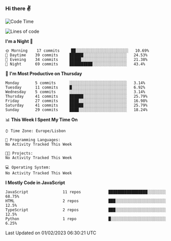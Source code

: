 ### Hi there :v:

<!--
**eusebioaddsilva/eusebioaddsilva** is a ✨ _special_ ✨ repository because its `README.md` (this file) appears on your GitHub profile.

<!--START_SECTION:waka-->
![Code Time](http://img.shields.io/badge/Code%20Time-35%20hrs%2012%20mins-blue)

![Lines of code](https://img.shields.io/badge/From%20Hello%20World%20I%27ve%20Written-696%20Thousand%20lines%20of%20code-blue)

**I'm a Night 🦉** 

```text
🌞 Morning    17 commits     ██░░░░░░░░░░░░░░░░░░░░░░░   10.69% 
🌆 Daytime    39 commits     ██████░░░░░░░░░░░░░░░░░░░   24.53% 
🌃 Evening    34 commits     █████░░░░░░░░░░░░░░░░░░░░   21.38% 
🌙 Night      69 commits     ██████████░░░░░░░░░░░░░░░   43.4%

```
📅 **I'm Most Productive on Thursday** 

```text
Monday       5 commits      ░░░░░░░░░░░░░░░░░░░░░░░░░   3.14% 
Tuesday      11 commits     █░░░░░░░░░░░░░░░░░░░░░░░░   6.92% 
Wednesday    5 commits      ░░░░░░░░░░░░░░░░░░░░░░░░░   3.14% 
Thursday     41 commits     ██████░░░░░░░░░░░░░░░░░░░   25.79% 
Friday       27 commits     ████░░░░░░░░░░░░░░░░░░░░░   16.98% 
Saturday     41 commits     ██████░░░░░░░░░░░░░░░░░░░   25.79% 
Sunday       29 commits     ████░░░░░░░░░░░░░░░░░░░░░   18.24%

```


📊 **This Week I Spent My Time On** 

```text
⌚︎ Time Zone: Europe/Lisbon

💬 Programming Languages: 
No Activity Tracked This Week

🐱‍💻 Projects: 
No Activity Tracked This Week

💻 Operating System: 
No Activity Tracked This Week

```

**I Mostly Code in JavaScript** 

```text
JavaScript               11 repos            █████████████████░░░░░░░░   68.75% 
HTML                     2 repos             ███░░░░░░░░░░░░░░░░░░░░░░   12.5% 
TypeScript               2 repos             ███░░░░░░░░░░░░░░░░░░░░░░   12.5% 
Python                   1 repo              █░░░░░░░░░░░░░░░░░░░░░░░░   6.25%

```



 Last Updated on 01/02/2023 06:30:21 UTC
<!--END_SECTION:waka-->
